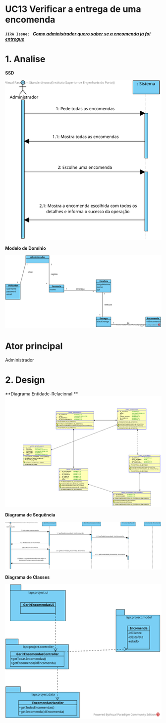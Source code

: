 # **UC13 Verificar a entrega de uma encomenda**


#### `JIRA Issue: ` [_Como administrador quero saber se a encomenda já foi entregue_](https://jira.dei.isep.ipp.pt:8443/browse/LAP3AP5-18)
# **1. Analise**


**SSD**

![UC13_SSD.svg](UC13_SSD.svg)

**Modelo de Domínio**

![UC13_MD.svg](UC13_MD.svg)

# **Ator principal**

Administrador


# **2. Design**

**Diagrama Entidade-Relacional **
![UC13_MER.png](UC13_MER.png)

**Diagrama de Sequência**

![UC13-Design-Sequence.svg](UC13-Design-Sequence.svg)

**Diagrama de Classes** 

![UC13-Design-Class.svg](UC13-Design-Class.svg)